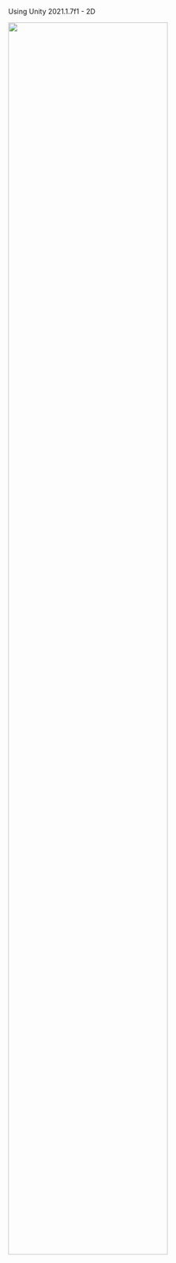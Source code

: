 Using Unity 2021.1.7f1 - 2D

<img width="80%" src="https://user-images.githubusercontent.com/72729802/118383611-77406780-b63a-11eb-8b9d-99cefd4cc102.gif"/>
